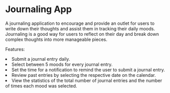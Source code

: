 # Journaling App
A journaling application to encourage and provide an outlet for users to write down their thoughts and assist them in tracking their daily moods. Journaling is a good way for users to reflect on their day and break down complex thoughts into more manageable pieces.

Features: 
<li>Submit a journal entry daily.</li>
<li>Select between 5 moods for every journal entry.</li>
<li>Set the time for a notification to remind the user to submit a journal entry.</li>
<li>Review past entries by selecting the respective date on the calendar.</li>
<li>View the statistics of the total number of journal entries and the number of times each mood was selected.</li>
